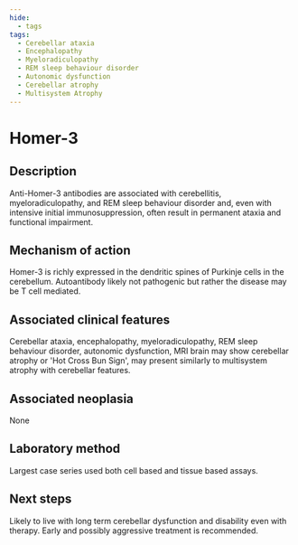 ```yaml
---
hide:
  - tags
tags:
  - Cerebellar ataxia
  - Encephalopathy
  - Myeloradiculopathy
  - REM sleep behaviour disorder
  - Autonomic dysfunction
  - Cerebellar atrophy
  - Multisystem Atrophy
---
```


# Homer-3

## Description
Anti-Homer-3 antibodies are associated with cerebellitis, myeloradiculopathy, and REM sleep behaviour disorder and, even with intensive initial immunosuppression, often result in permanent ataxia and functional impairment.

## Mechanism of action
Homer-3 is richly expressed in the dendritic spines of Purkinje cells in the cerebellum. Autoantibody likely not pathogenic but rather the disease may be T cell mediated.

## Associated clinical features
Cerebellar ataxia, encephalopathy, myeloradiculopathy, REM sleep behaviour disorder, autonomic dysfunction, MRI brain may show cerebellar atrophy or 'Hot Cross Bun Sign', may present similarly to multisystem atrophy with cerebellar features.

## Associated neoplasia
None

## Laboratory method
Largest case series used both cell based and tissue based assays.

## Next steps
Likely to live with long term cerebellar dysfunction and disability even with therapy. Early and possibly aggressive treatment is recommended.

[^1]:"Zuliani et al., “Homer 3 Autoimmunity in Subacute Idiopathic Cerebellar Ataxia.”
Liu, Mange, Haitao Ren, Siyuan Fan, Weihe Zhang, Yao Xu, Weili Zhao, Hongzhi Guan, and and the Encephalitis Collaborative Group. “Neurological Autoimmunity Associated With Homer-3 Antibody: A Case Series From China.” Neurology - Neuroimmunology Neuroinflammation 8, no. 6 (November 2021): e1077. https://doi.org/10.1212/NXI.0000000000001077."
